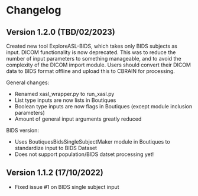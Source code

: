 # Changelog

## Version 1.2.0 (TBD/02/2023)

Created new tool ExploreASL-BIDS, which takes only BIDS subjects as input. DICOM functionality is now deprecated.
This was to reduce the number of input parameters to something manageable, and to avoid the complexity of the DICOM import module.
Users should convert their DICOM data to BIDS format offline and upload this to CBRAIN for processing.

General changes:
- Renamed xasl\_wrapper.py to run\_xasl.py
- List type inputs are now lists in Boutiques
- Boolean type inputs are now flags in Boutiques (except module inclusion parameters)
- Amount of general input arguments greatly reduced

BIDS version:
- Uses BoutiquesBidsSingleSubjectMaker module in Boutiques to standardize input to BIDS Dataset
- Does not support population/BIDS datset processing yet!



## Version 1.1.2 (17/10/2022)

- Fixed issue #1 on BIDS single subject input

